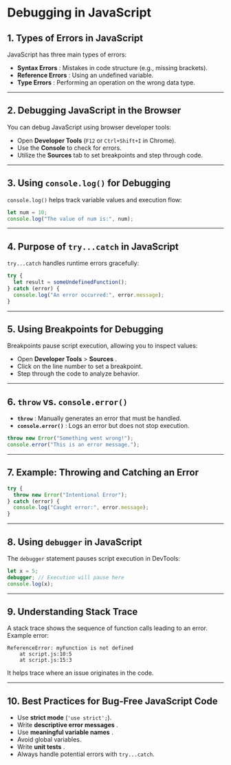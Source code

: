 # Debugging in JavaScript

## 1. Types of Errors in JavaScript

JavaScript has three main types of errors:

- **Syntax Errors** : Mistakes in code structure (e.g., missing brackets).
- **Reference Errors** : Using an undefined variable.
- **Type Errors** : Performing an operation on the wrong data type.

---

## 2. Debugging JavaScript in the Browser

You can debug JavaScript using browser developer tools:

- Open **Developer Tools** (`F12` or `Ctrl+Shift+I` in Chrome).
- Use the **Console** to check for errors.
- Utilize the **Sources** tab to set breakpoints and step through code.

---

## 3. Using `console.log()` for Debugging

`console.log()` helps track variable values and execution flow:

```javascript
let num = 10;
console.log("The value of num is:", num);
```

---

## 4. Purpose of `try...catch` in JavaScript

`try...catch` handles runtime errors gracefully:

```javascript
try {
  let result = someUndefinedFunction();
} catch (error) {
  console.log("An error occurred:", error.message);
}
```

---

## 5. Using Breakpoints for Debugging

Breakpoints pause script execution, allowing you to inspect values:

- Open **Developer Tools** > **Sources** .
- Click on the line number to set a breakpoint.
- Step through the code to analyze behavior.

---

## 6. `throw` vs. `console.error()`

- **`throw`** : Manually generates an error that must be handled.
- **`console.error()`** : Logs an error but does not stop execution.

```javascript
throw new Error("Something went wrong!");
console.error("This is an error message.");
```

---

## 7. Example: Throwing and Catching an Error

```javascript
try {
  throw new Error("Intentional Error");
} catch (error) {
  console.log("Caught error:", error.message);
}
```

---

## 8. Using `debugger` in JavaScript

The `debugger` statement pauses script execution in DevTools:

```javascript
let x = 5;
debugger; // Execution will pause here
console.log(x);
```

---

## 9. Understanding Stack Trace

A stack trace shows the sequence of function calls leading to an error.
Example error:

```
ReferenceError: myFunction is not defined
    at script.js:10:5
    at script.js:15:3
```

It helps trace where an issue originates in the code.

---

## 10. Best Practices for Bug-Free JavaScript Code

- Use **strict mode** (`'use strict';`).
- Write **descriptive error messages** .
- Use **meaningful variable names** .
- Avoid global variables.
- Write **unit tests** .
- Always handle potential errors with `try...catch`.
